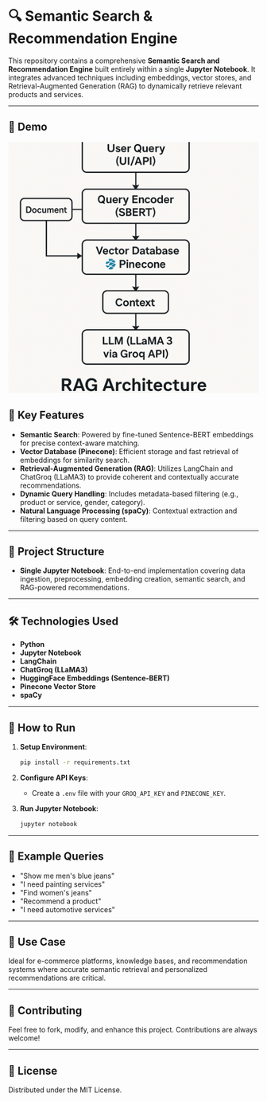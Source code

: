 # 🔍 Semantic Search & Recommendation Engine

This repository contains a comprehensive **Semantic Search and Recommendation Engine** built entirely within a single **Jupyter Notebook**. It integrates advanced techniques including embeddings, vector stores, and Retrieval-Augmented Generation (RAG) to dynamically retrieve relevant products and services.

---
## 🚀 Demo


![RAG](assets/rag.png)


## 🚀 Key Features

- **Semantic Search**: Powered by fine-tuned Sentence-BERT embeddings for precise context-aware matching.
- **Vector Database (Pinecone)**: Efficient storage and fast retrieval of embeddings for similarity search.
- **Retrieval-Augmented Generation (RAG)**: Utilizes LangChain and ChatGroq (LLaMA3) to provide coherent and contextually accurate recommendations.
- **Dynamic Query Handling**: Includes metadata-based filtering (e.g., product or service, gender, category).
- **Natural Language Processing (spaCy)**: Contextual extraction and filtering based on query content.

---

## 📂 Project Structure

- **Single Jupyter Notebook**: End-to-end implementation covering data ingestion, preprocessing, embedding creation, semantic search, and RAG-powered recommendations.

---

## 🛠️ Technologies Used

- **Python**
- **Jupyter Notebook**
- **LangChain**
- **ChatGroq (LLaMA3)**
- **HuggingFace Embeddings (Sentence-BERT)**
- **Pinecone Vector Store**
- **spaCy**

---

## 🚦 How to Run

1. **Setup Environment**:
   ```bash
   pip install -r requirements.txt
   ```

2. **Configure API Keys**:
   - Create a `.env` file with your `GROQ_API_KEY` and `PINECONE_KEY`.

3. **Run Jupyter Notebook**:
   ```bash
   jupyter notebook
   ```

---

## 📖 Example Queries

- "Show me men's blue jeans"
- "I need painting services"
- "Find women's jeans"
- "Recommend a product"
- "I need automotive services"

---

## 🎯 Use Case

Ideal for e-commerce platforms, knowledge bases, and recommendation systems where accurate semantic retrieval and personalized recommendations are critical.

---

## 🤝 Contributing

Feel free to fork, modify, and enhance this project. Contributions are always welcome!

---

## 📜 License

Distributed under the MIT License.

